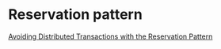 # Reservation pattern

[Avoiding Distributed Transactions with the Reservation Pattern](https://youtu.be/PZm0RQGcs38)